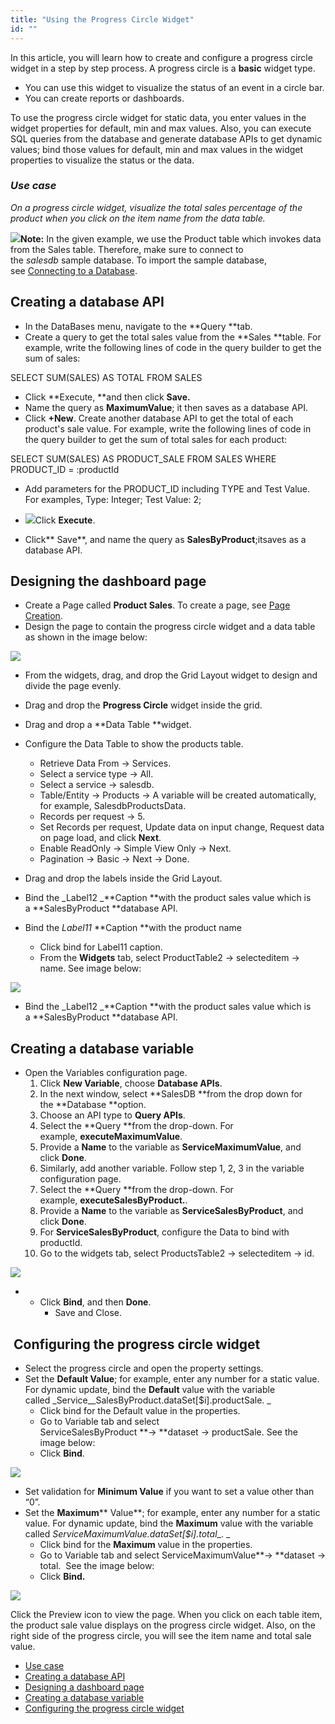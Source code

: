 ```yaml
---
title: "Using the Progress Circle Widget"
id: ""
---
```


In this article, you will learn how to create and configure a progress circle widget in a step by step process. A progress circle is a **basic** widget type.

- You can use this widget to visualize the status of an event in a circle bar.
- You can create reports or dashboards.

To use the progress circle widget for static data, you enter values in the widget properties for default, min and max values. Also, you can execute SQL queries from the database and generate database APIs to get dynamic values; bind those values for default, min and max values in the widget properties to visualize the status or the data. 

### _Use case_

_On a progress circle widget, visualize the total sales percentage of the product when you click on the item name from the data table._

**![](https://www.wavemaker.com../assets/CircleProgress.gif)Note:** In the given example, we use the Product table which invokes data from the Sales table. Therefore, make sure to connect to the _salesdb_ sample database. To import the sample database, see [Connecting to a Database](/learn/app-development/services/database-services/working-with-databases/).  

## Creating a database API

- In the DataBases menu, navigate to the **Query **tab. 
- Create a query to get the total sales value from the **Sales **table. For example, write the following lines of code in the query builder to get the sum of sales: 

SELECT SUM(SALES) AS TOTAL 
FROM SALES

- Click **Execute, **and then click **Save.**
- Name the query as **MaximumValue**; it then saves as a database API.
- Click **+New**. Create another database API to get the total of each product's sale value. For example, write the following lines of code in the query builder to get the sum of total sales for each product:

SELECT SUM(SALES) AS PRODUCT\_SALE 
FROM SALES
WHERE PRODUCT\_ID = :productId

- Add parameters for the PRODUCT\_ID including TYPE and Test Value. For examples, Type: Integer; Test Value: 2;

- [![](https://www.wavemaker.com../assets/DataBaseParams.png)](https://www.wavemaker.com../assets/DataBaseParams.png)Click **Execute**.
- Click** Save**, and name the query as **SalesByProduct**;itsaves as a database API.

## Designing the dashboard page

- Create a Page called **Product Sales**. To create a page, see [Page Creation](/learn/app-development/ui-design/page-creation/).
- Design the page to contain the progress circle widget and a data table as shown in the image below:

[![](https://www.wavemaker.com../assets/Dashboard-page-design.png)](https://www.wavemaker.com../assets/Dashboard-page-design.png)

- From the widgets, drag, and drop the Grid Layout widget to design and divide the page evenly.

- Drag and drop the **Progress Circle** widget inside the grid.

- Drag and drop a **Data Table **widget.

- Configure the Data Table to show the products table.
    - Retrieve Data From → Services.
    - Select a service type → All.
    - Select a service → salesdb.
    - Table/Entity → Products → A variable will be created automatically, for example, SalesdbProductsData.
    - Records per request → 5.
    - Set Records per request, Update data on input change, Request data on page load, and click **Next**. 
    - Enable ReadOnly → Simple View Only → Next.
    - Pagination → Basic → Next → Done.
- Drag and drop the labels inside the Grid Layout.
- Bind the _Label12 _**Caption **with the product sales value which is a **SalesByProduct **database API.
- Bind the _Label11_ **Caption **with the product name
    - Click bind for Label11 caption.
    - From the **Widgets** tab, select ProductTable2 → selecteditem → name. See image below:

[![](https://www.wavemaker.com../assets/BindCaption.png)](https://www.wavemaker.com../assets/BindCaption.png)

- Bind the _Label12 _**Caption **with the product sales value which is a **SalesByProduct **database API.

## Creating a database variable

- Open the Variables configuration page.
    1. Click **New Variable**, choose **Database APIs**.
    2. In the next window, select **SalesDB **from the drop down for the **Database **option.
    3. Choose an API type to **Query APIs**.
    4. Select the **Query **from the drop-down. For example, **executeMaximumValue**.
    5. Provide a **Name** to the variable as **ServiceMaximumValue**, and click **Done**.
    6. Similarly, add another variable. Follow step 1, 2, 3 in the variable configuration page.
    7. Select the **Query **from the drop-down. For example, **executeSalesByProduct.**.
    8. Provide a **Name** to the variable as **ServiceSalesByProduct**, and click **Done**.
    9. For **ServiceSalesByProduct**, configure the Data to bind with productId.
    10. Go to the widgets tab, select ProductsTable2 → selecteditem → id.

[![](https://www.wavemaker.com../assets/BindServiceandTableID.png)](https://www.wavemaker.com../assets/BindServiceandTableID.png)

- - Click **Bind**, and then **Done**.
    - Save and Close.

##  Configuring the progress circle widget

- Select the progress circle and open the property settings. 
- Set the **Default Value**; for example, enter any number for a static value. For dynamic update, bind the **Default** value with the variable called _Service__SalesByProduct.dataSet\[$i\].productSale. _
    - Click bind for the Default value in the properties.
    - Go to Variable tab and select ServiceSalesByProduct **→ **dataset → productSale. See the image below:
    - Click **Bind**.

[![](https://www.wavemaker.com../assets/BindProgressCircleDefault.png)](https://www.wavemaker.com../assets/BindProgressCircleDefault.png)

- Set validation for **Minimum Value** if you want to set a value other than “0”.
- Set the **Maximum**** Value**; for example, enter any number for a static value. For dynamic update, bind the **Maximum** value with the variable called _ServiceMaximumValue.dataSet\[$i\].total__. _
    - Click bind for the **Maximum** value in the properties.
    - Go to Variable tab and select ServiceMaximumValue**→ **dataset → total.  See the image below:
    - Click **Bind.**

[![](https://www.wavemaker.com../assets/BindProgressCircleMaximum.png)](https://www.wavemaker.com../assets/BindProgressCircleMaximum.png)

Click the Preview icon to view the page. When you click on each table item, the product sale value displays on the progress circle widget. Also, on the right side of the progress circle, you will see the item name and total sale value.

- [Use case](#use-case)
- [Creating a database API](#database-api)
- [Designing a dashboard page](#dashboard-page)
- [Creating a database variable](#database-variable)
- [Configuring the progress circle widget](#configuring-progress-circle-widget)
